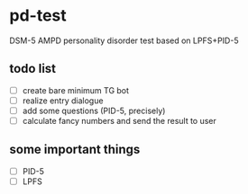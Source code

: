 # pd-test
DSM-5 AMPD personality disorder test based on LPFS+PID-5 

## todo list
- [ ] create bare minimum TG bot
- [ ] realize entry dialogue
- [ ] add some questions (PID-5, precisely)
- [ ] calculate fancy numbers and send the result to user

## some important things
- [ ] PID-5
- [ ] LPFS